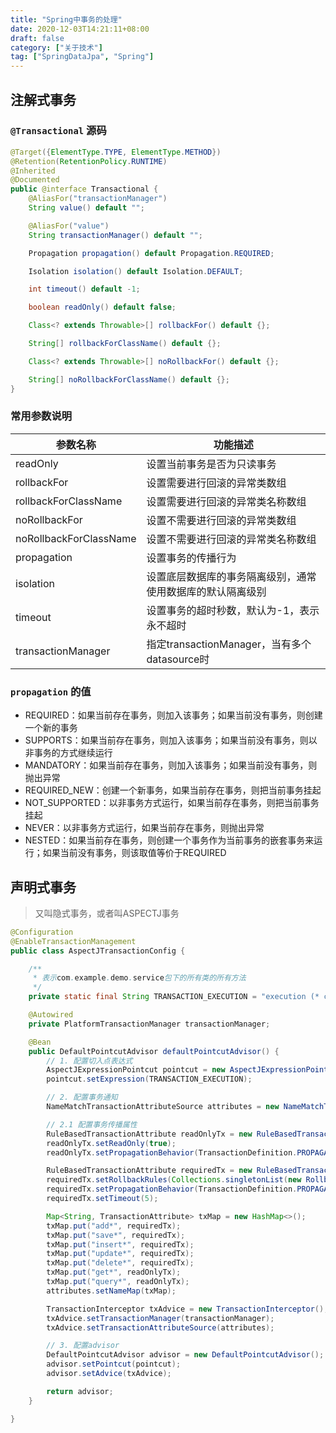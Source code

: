 ```yaml
---
title: "Spring中事务的处理"
date: 2020-12-03T14:21:11+08:00
draft: false
category: ["关于技术"]
tag: ["SpringDataJpa", "Spring"]
---
```


## 注解式事务

### `@Transactional` 源码

```java
@Target({ElementType.TYPE, ElementType.METHOD})
@Retention(RetentionPolicy.RUNTIME)
@Inherited
@Documented
public @interface Transactional {
    @AliasFor("transactionManager")
    String value() default "";

    @AliasFor("value")
    String transactionManager() default "";

    Propagation propagation() default Propagation.REQUIRED;

    Isolation isolation() default Isolation.DEFAULT;

    int timeout() default -1;

    boolean readOnly() default false;

    Class<? extends Throwable>[] rollbackFor() default {};

    String[] rollbackForClassName() default {};

    Class<? extends Throwable>[] noRollbackFor() default {};

    String[] noRollbackForClassName() default {};
}
```

### 常用参数说明

| 参数名称                   | 功能描述                                 |
| ---------------------- | ------------------------------------ |
| readOnly               | 设置当前事务是否为只读事务                        |
| rollbackFor            | 设置需要进行回滚的异常类数组                       |
| rollbackForClassName   | 设置需要进行回滚的异常类名称数组                     |
| noRollbackFor          | 设置不需要进行回滚的异常类数组                      |
| noRollbackForClassName | 设置不需要进行回滚的异常类名称数组                    |
| propagation            | 设置事务的传播行为                            |
| isolation              | 设置底层数据库的事务隔离级别，通常使用数据库的默认隔离级别        |
| timeout                | 设置事务的超时秒数，默认为-1，表示永不超时               |
| transactionManager     | 指定transactionManager，当有多个datasource时 |

### `propagation` 的值

- REQUIRED：如果当前存在事务，则加入该事务；如果当前没有事务，则创建一个新的事务
- SUPPORTS：如果当前存在事务，则加入该事务；如果当前没有事务，则以非事务的方式继续运行
- MANDATORY：如果当前存在事务，则加入该事务；如果当前没有事务，则抛出异常
- REQUIRED_NEW：创建一个新事务，如果当前存在事务，则把当前事务挂起
- NOT_SUPPORTED：以非事务方式运行，如果当前存在事务，则把当前事务挂起
- NEVER：以非事务方式运行，如果当前存在事务，则抛出异常
- NESTED：如果当前存在事务，则创建一个事务作为当前事务的嵌套事务来运行；如果当前没有事务，则该取值等价于REQUIRED

## 声明式事务

> 又叫隐式事务，或者叫ASPECTJ事务

```java
@Configuration
@EnableTransactionManagement
public class AspectJTransactionConfig {

    /**
     * 表示com.example.demo.service包下的所有类的所有方法
     */
    private static final String TRANSACTION_EXECUTION = "execution (* com.example.demo.service.*.*(..))";

    @Autowired
    private PlatformTransactionManager transactionManager;

    @Bean
    public DefaultPointcutAdvisor defaultPointcutAdvisor() {
        // 1. 配置切入点表达式
        AspectJExpressionPointcut pointcut = new AspectJExpressionPointcut();
        pointcut.setExpression(TRANSACTION_EXECUTION);

        // 2. 配置事务通知
        NameMatchTransactionAttributeSource attributes = new NameMatchTransactionAttributeSource();

        // 2.1 配置事务传播属性
        RuleBasedTransactionAttribute readOnlyTx = new RuleBasedTransactionAttribute();
        readOnlyTx.setReadOnly(true);
        readOnlyTx.setPropagationBehavior(TransactionDefinition.PROPAGATION_NOT_SUPPORTED);

        RuleBasedTransactionAttribute requiredTx = new RuleBasedTransactionAttribute();
        requiredTx.setRollbackRules(Collections.singletonList(new RollbackRuleAttribute(Exception.class)));
        requiredTx.setPropagationBehavior(TransactionDefinition.PROPAGATION_REQUIRED);
        requiredTx.setTimeout(5);

        Map<String, TransactionAttribute> txMap = new HashMap<>();
        txMap.put("add*", requiredTx);
        txMap.put("save*", requiredTx);
        txMap.put("insert*", requiredTx);
        txMap.put("update*", requiredTx);
        txMap.put("delete*", requiredTx);
        txMap.put("get*", readOnlyTx);
        txMap.put("query*", readOnlyTx);
        attributes.setNameMap(txMap);

        TransactionInterceptor txAdvice = new TransactionInterceptor();
        txAdvice.setTransactionManager(transactionManager);
        txAdvice.setTransactionAttributeSource(attributes);

        // 3. 配置advisor
        DefaultPointcutAdvisor advisor = new DefaultPointcutAdvisor();
        advisor.setPointcut(pointcut);
        advisor.setAdvice(txAdvice);

        return advisor;
    }

}
```
